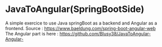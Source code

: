 # JavaToAngular(SpringBootSide)
 A simple exercice to use Java springBoot as a backend and Angular as a frontend.
 Source : https://www.baeldung.com/spring-boot-angular-web
 The Angular part is here : https://github.com/Blusy38/JavaToAngular-Angular-